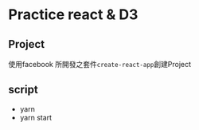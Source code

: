 # Practice react & D3

## Project
  使用facebook 所開發之套件`create-react-app`創建Project



## script
  - yarn
  - yarn start

